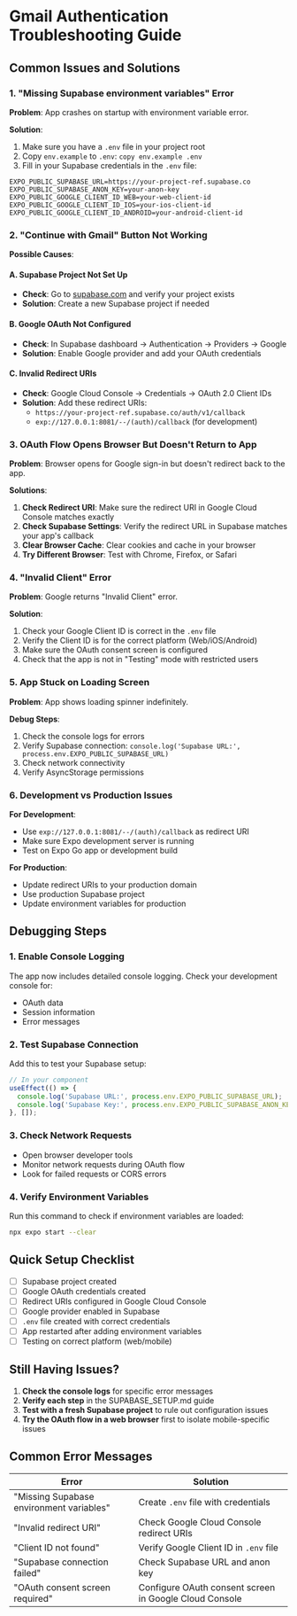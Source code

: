 # Gmail Authentication Troubleshooting Guide

## Common Issues and Solutions

### 1. **"Missing Supabase environment variables" Error**

**Problem**: App crashes on startup with environment variable error.

**Solution**:
1. Make sure you have a `.env` file in your project root
2. Copy `env.example` to `.env`: `copy env.example .env`
3. Fill in your Supabase credentials in the `.env` file:

```env
EXPO_PUBLIC_SUPABASE_URL=https://your-project-ref.supabase.co
EXPO_PUBLIC_SUPABASE_ANON_KEY=your-anon-key
EXPO_PUBLIC_GOOGLE_CLIENT_ID_WEB=your-web-client-id
EXPO_PUBLIC_GOOGLE_CLIENT_ID_IOS=your-ios-client-id
EXPO_PUBLIC_GOOGLE_CLIENT_ID_ANDROID=your-android-client-id
```

### 2. **"Continue with Gmail" Button Not Working**

**Possible Causes**:

#### A. Supabase Project Not Set Up
- **Check**: Go to [supabase.com](https://supabase.com) and verify your project exists
- **Solution**: Create a new Supabase project if needed

#### B. Google OAuth Not Configured
- **Check**: In Supabase dashboard → Authentication → Providers → Google
- **Solution**: Enable Google provider and add your OAuth credentials

#### C. Invalid Redirect URIs
- **Check**: Google Cloud Console → Credentials → OAuth 2.0 Client IDs
- **Solution**: Add these redirect URIs:
  - `https://your-project-ref.supabase.co/auth/v1/callback`
  - `exp://127.0.0.1:8081/--/(auth)/callback` (for development)

### 3. **OAuth Flow Opens Browser But Doesn't Return to App**

**Problem**: Browser opens for Google sign-in but doesn't redirect back to the app.

**Solutions**:
1. **Check Redirect URI**: Make sure the redirect URI in Google Cloud Console matches exactly
2. **Check Supabase Settings**: Verify the redirect URL in Supabase matches your app's callback
3. **Clear Browser Cache**: Clear cookies and cache in your browser
4. **Try Different Browser**: Test with Chrome, Firefox, or Safari

### 4. **"Invalid Client" Error**

**Problem**: Google returns "Invalid Client" error.

**Solution**:
1. Check your Google Client ID is correct in the `.env` file
2. Verify the Client ID is for the correct platform (Web/iOS/Android)
3. Make sure the OAuth consent screen is configured
4. Check that the app is not in "Testing" mode with restricted users

### 5. **App Stuck on Loading Screen**

**Problem**: App shows loading spinner indefinitely.

**Debug Steps**:
1. Check the console logs for errors
2. Verify Supabase connection: `console.log('Supabase URL:', process.env.EXPO_PUBLIC_SUPABASE_URL)`
3. Check network connectivity
4. Verify AsyncStorage permissions

### 6. **Development vs Production Issues**

**For Development**:
- Use `exp://127.0.0.1:8081/--/(auth)/callback` as redirect URI
- Make sure Expo development server is running
- Test on Expo Go app or development build

**For Production**:
- Update redirect URIs to your production domain
- Use production Supabase project
- Update environment variables for production

## Debugging Steps

### 1. Enable Console Logging
The app now includes detailed console logging. Check your development console for:
- OAuth data
- Session information
- Error messages

### 2. Test Supabase Connection
Add this to test your Supabase setup:

```javascript
// In your component
useEffect(() => {
  console.log('Supabase URL:', process.env.EXPO_PUBLIC_SUPABASE_URL);
  console.log('Supabase Key:', process.env.EXPO_PUBLIC_SUPABASE_ANON_KEY ? 'Present' : 'Missing');
}, []);
```

### 3. Check Network Requests
- Open browser developer tools
- Monitor network requests during OAuth flow
- Look for failed requests or CORS errors

### 4. Verify Environment Variables
Run this command to check if environment variables are loaded:

```bash
npx expo start --clear
```

## Quick Setup Checklist

- [ ] Supabase project created
- [ ] Google OAuth credentials created
- [ ] Redirect URIs configured in Google Cloud Console
- [ ] Google provider enabled in Supabase
- [ ] `.env` file created with correct credentials
- [ ] App restarted after adding environment variables
- [ ] Testing on correct platform (web/mobile)

## Still Having Issues?

1. **Check the console logs** for specific error messages
2. **Verify each step** in the SUPABASE_SETUP.md guide
3. **Test with a fresh Supabase project** to rule out configuration issues
4. **Try the OAuth flow in a web browser** first to isolate mobile-specific issues

## Common Error Messages

| Error | Solution |
|-------|----------|
| "Missing Supabase environment variables" | Create `.env` file with credentials |
| "Invalid redirect URI" | Check Google Cloud Console redirect URIs |
| "Client ID not found" | Verify Google Client ID in `.env` file |
| "Supabase connection failed" | Check Supabase URL and anon key |
| "OAuth consent screen required" | Configure OAuth consent screen in Google Cloud Console |
